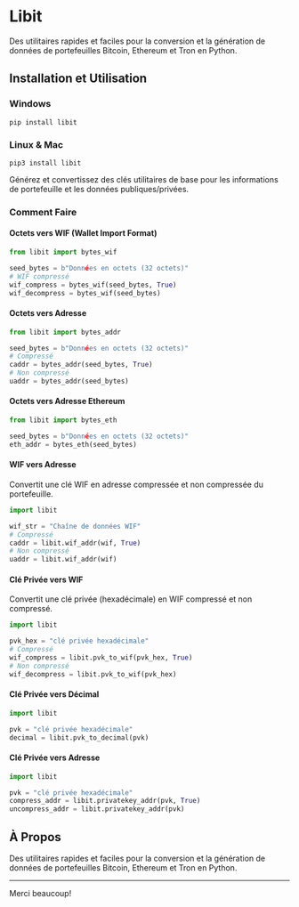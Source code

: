 

# Libit

Des utilitaires rapides et faciles pour la conversion et la génération de données de portefeuilles Bitcoin, Ethereum et Tron en Python.

## Installation et Utilisation

### Windows
```
pip install libit
```

### Linux & Mac
```
pip3 install libit
```

Générez et convertissez des clés utilitaires de base pour les informations de portefeuille et les données publiques/privées.

### Comment Faire

#### Octets vers WIF (Wallet Import Format)
```python
from libit import bytes_wif

seed_bytes = b"Données en octets (32 octets)"
# WIF compressé
wif_compress = bytes_wif(seed_bytes, True)
wif_decompress = bytes_wif(seed_bytes)
```

#### Octets vers Adresse
```python
from libit import bytes_addr

seed_bytes = b"Données en octets (32 octets)"
# Compressé
caddr = bytes_addr(seed_bytes, True)
# Non compressé
uaddr = bytes_addr(seed_bytes)
```

#### Octets vers Adresse Ethereum
```python
from libit import bytes_eth

seed_bytes = b"Données en octets (32 octets)"
eth_addr = bytes_eth(seed_bytes)
```

#### WIF vers Adresse
Convertit une clé WIF en adresse compressée et non compressée du portefeuille.

```python
import libit

wif_str = "Chaîne de données WIF"
# Compressé
caddr = libit.wif_addr(wif, True)
# Non compressé
uaddr = libit.wif_addr(wif)
```

#### Clé Privée vers WIF
Convertit une clé privée (hexadécimale) en WIF compressé et non compressé.

```python
import libit

pvk_hex = "clé privée hexadécimale"
# Compressé
wif_compress = libit.pvk_to_wif(pvk_hex, True)
# Non compressé
wif_decompress = libit.pvk_to_wif(pvk_hex)
```

#### Clé Privée vers Décimal
```python
import libit

pvk = "clé privée hexadécimale"
decimal = libit.pvk_to_decimal(pvk)
```

#### Clé Privée vers Adresse
```python
import libit

pvk = "clé privée hexadécimale"
compress_addr = libit.privatekey_addr(pvk, True)
uncompress_addr = libit.privatekey_addr(pvk)
```

## À Propos

Des utilitaires rapides et faciles pour la conversion et la génération de données de portefeuilles Bitcoin, Ethereum et Tron en Python.

---
Merci beaucoup!
